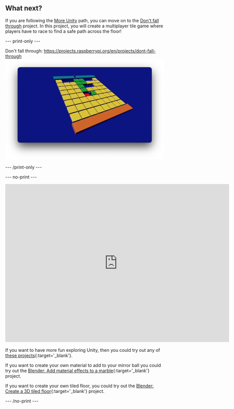 ## What next?

If you are following the [More Unity](https://projects.raspberrypi.org/en/raspberrypi/more-unity) path, you can move on to the [Don't fall through](https://projects.raspberrypi.org/en/projects/dont-fall-through) project. In this project, you will create a multiplayer tile game where players have to race to find a safe path across the floor!

--- print-only ---

Don't fall through: https://projects.raspberrypi.org/en/projects/dont-fall-through
![An image of the finished Don't fall through project showing two controllable balls and a grid of 64 tiles. The balls can each be controlled by a different player using keyboard keys. The aim is to get to the platform past the grid of tiles. The tiles change colour when you roll the ball onto them. Some are safe, others fall away.](images/DFTcomplete.png)

--- /print-only ---

--- no-print ---

<iframe allowtransparency="true" width="710" height="500" src="https://raspberrypilearning.github.io/unity-webgl/DontFallThrough" scrolling="no" frameborder="0"></iframe>

If you want to have more fun exploring Unity, then you could try out any of [these projects](https://projects.raspberrypi.org/en/projects?software%5B%5D=unity){:target='_blank'}.

If you want to create your own material to add to your mirror ball you could try out the [Blender: Add material effects to a marble](https://projects.raspberrypi.org/en/projects/blender-marble){:target='_blank'} project. 

If you want to create your own tiled floor, you could try out the [Blender: Create a 3D tiled floor](https://projects.raspberrypi.org/en/projects/blender-tiled-floor){:target='_blank'} project.

--- /no-print ---